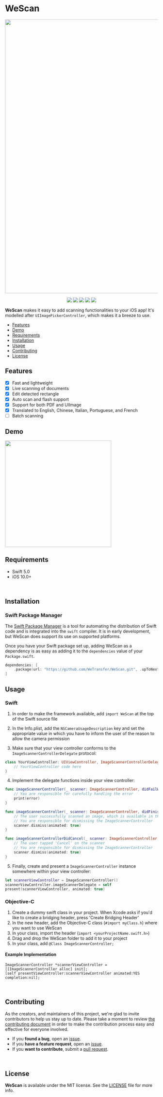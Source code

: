 # WeScan

<p align="center">
    <img width="900px" src="Assets/WeScan-Banner.jpg">
</p>

<p align="center">
<img src="https://app.bitrise.io/app/df00af454f27891d.svg?token=spjxNvzjnRqug6GfGM3_Lg"/>
<img src="https://img.shields.io/cocoapods/l/WeScan.svg?style=flat"/>
<img src="https://img.shields.io/cocoapods/p/WeScan.svg?style=flat"/>
<img src="https://img.shields.io/badge/Carthage-compatible-4BC51D.svg?style=flat"/>
<img src="https://img.shields.io/badge/License-MIT-yellow.svg?style=flat"/>
</p>

**WeScan** makes it easy to add scanning functionalities to your iOS app!
It's modelled after `UIImagePickerController`, which makes it a breeze to use.

- [Features](#features)
- [Demo](#demo)
- [Requirements](#requirements)
- [Installation](#installation)
- [Usage](#usage)
- [Contributing](#contributing)
- [License](#license)

## Features

- [x] Fast and lightweight
- [x] Live scanning of documents
- [x] Edit detected rectangle
- [x] Auto scan and flash support
- [x] Support for both PDF and UIImage
- [x] Translated to English, Chinese, Italian, Portuguese, and French
- [ ] Batch scanning

## Demo

<p align="left">
    <img width="350px" src="Assets/WeScan.gif">
</p>

## Requirements

- Swift 5.0
- iOS 10.0+

<br>

## Installation

### Swift Package Manager

The [Swift Package Manager](https://swift.org/package-manager/) is a tool for automating the distribution of Swift code and is integrated into the `swift` compiler. It is in early development, but WeScan does support its use on supported platforms.

Once you have your Swift package set up, adding WeScan as a dependency is as easy as adding it to the `dependencies` value of your `Package.swift`.

```swift
dependencies: [
    .package(url: "https://github.com/WeTransfer/WeScan.git", .upToNextMajor(from: "2.1.0"))
]
```

## Usage

### Swift

1. In order to make the framework available, add `import WeScan` at the top of the Swift source file

2. In the Info.plist, add the `NSCameraUsageDescription` key and set the appropriate value in which you have to inform the user of the reason to allow the camera permission

3. Make sure that your view controller conforms to the `ImageScannerControllerDelegate` protocol:

```swift
class YourViewController: UIViewController, ImageScannerControllerDelegate {
    // YourViewController code here
}
```

4. Implement the delegate functions inside your view controller:
```swift
func imageScannerController(_ scanner: ImageScannerController, didFailWithError error: Error) {
    // You are responsible for carefully handling the error
    print(error)
}

func imageScannerController(_ scanner: ImageScannerController, didFinishScanningWithResults results: ImageScannerResults) {
    // The user successfully scanned an image, which is available in the ImageScannerResults
    // You are responsible for dismissing the ImageScannerController
    scanner.dismiss(animated: true)
}

func imageScannerControllerDidCancel(_ scanner: ImageScannerController) {
    // The user tapped 'Cancel' on the scanner
    // You are responsible for dismissing the ImageScannerController
    scanner.dismiss(animated: true)
}
```

5. Finally, create and present a `ImageScannerController` instance somewhere within your view controller:

```swift
let scannerViewController = ImageScannerController()
scannerViewController.imageScannerDelegate = self
present(scannerViewController, animated: true)
```

### Objective-C

1. Create a dummy swift class in your project. When Xcode asks if you'd like to create a bridging header, press 'Create Bridging Header'
2. In the new header, add the Objective-C class (`#import myClass.h`) where you want to use WeScan
3. In your class, import the header (`import <yourProjectName.swift.h>`)
4. Drag and drop the WeScan folder to add it to your project
5. In your class, add `@Class ImageScannerController;`

#### Example Implementation

```objc
ImageScannerController *scannerViewController = [[ImageScannerController alloc] init];
[self presentViewController:scannerViewController animated:YES completion:nil];
```

<br>

## Contributing

As the creators, and maintainers of this project, we're glad to invite contributors to help us stay up to date. Please take a moment to review [the contributing document](CONTRIBUTING.md) in order to make the contribution process easy and effective for everyone involved.

- If you **found a bug**, open an [issue](https://github.com/WeTransfer/WeScan/issues).
- If you **have a feature request**, open an [issue](https://github.com/WeTransfer/WeScan/issues).
- If you **want to contribute**, submit a [pull request](https://github.com/WeTransfer/WeScan/pulls).

<br>

## License

**WeScan** is available under the MIT license. See the [LICENSE](https://github.com/WeTransfer/WeScan/blob/develop/LICENSE) file for more info.
